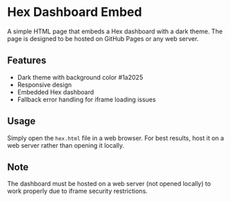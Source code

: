# Hex Dashboard Embed

A simple HTML page that embeds a Hex dashboard with a dark theme. The page is designed to be hosted on GitHub Pages or any web server.

## Features

- Dark theme with background color #1a2025
- Responsive design
- Embedded Hex dashboard
- Fallback error handling for iframe loading issues

## Usage

Simply open the `hex.html` file in a web browser. For best results, host it on a web server rather than opening it locally.

## Note

The dashboard must be hosted on a web server (not opened locally) to work properly due to iframe security restrictions. 